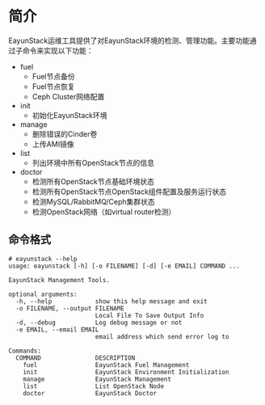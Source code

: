 # 简介

EayunStack运维工具提供了对EayunStack环境的检测、管理功能。主要功能通过子命令来实现以下功能：

* fuel
   * Fuel节点备份
   * Fuel节点恢复
   * Ceph Cluster网络配置
* init
   * 初始化EayunStack环境
* manage
   * 删除错误的Cinder卷
   * 上传AMI镜像
* list
   * 列出环境中所有OpenStack节点的信息
* doctor
   * 检测所有OpenStack节点基础环境状态
   * 检测所有OpenStack节点OpenStack组件配置及服务运行状态
   * 检测MySQL/RabbitMQ/Ceph集群状态
   * 检测OpenStack网络（如virtual router检测）

## 命令格式

```
# eayunstack --help
usage: eayunstack [-h] [-o FILENAME] [-d] [-e EMAIL] COMMAND ...

EayunStack Management Tools.

optional arguments:
  -h, --help            show this help message and exit
  -o FILENAME, --output FILENAME
                        Local File To Save Output Info
  -d, --debug           Log debug message or not
  -e EMAIL, --email EMAIL
                        email address which send error log to

Commands:
  COMMAND               DESCRIPTION
    fuel                EayunStack Fuel Management
    init                EayunStack Environment Initialization
    manage              EayunStack Management
    list                List OpenStack Node
    doctor              EayunStack Doctor
```
